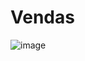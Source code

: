 # Vendas 
![image](https://user-images.githubusercontent.com/29488124/118736753-b1b42b00-b819-11eb-83a1-10cd7bb52dcd.png)
